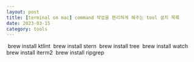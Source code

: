 ```yaml
---
layout: post
title: [terminal on mac] command 작업을 편리하게 해주는 tool 설치 목록
date: 2023-03-15
category: tools
---
```

​
brew install ktlint
​
brew install stern
​
brew install tree
​
brew install watch
​
brew install iterm2
​
brew install ripgrep
